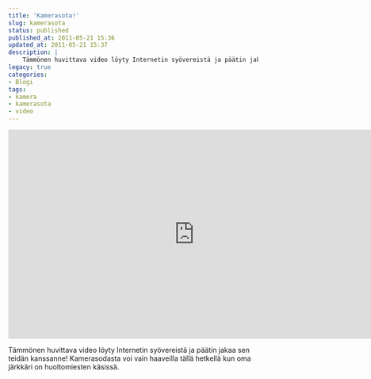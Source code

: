 ```yaml
---
title: 'Kamerasota!'
slug: kamerasota
status: published
published_at: 2011-05-21 15:36
updated_at: 2011-05-21 15:37
description: |
    Tämmönen huvittava video löyty Internetin syövereistä ja päätin jakaa sen teidän kanssanne! Kamerasodasta voi vain haaveilla tällä hetkellä kun oma järkkäri on huoltomiesten käsissä.
legacy: true
categories:
- Blogi
tags:
- kamera
- kamerasota
- video
---
```


<p><iframe loading="lazy" title="Battle At F-Stop Ridge" width="750" height="422" src="https://www.youtube.com/embed/awq90APEVgw?feature=oembed" frameborder="0" allow="accelerometer; autoplay; clipboard-write; encrypted-media; gyroscope; picture-in-picture" allowfullscreen></iframe></p>
<p>Tämmönen huvittava video löyty Internetin syövereistä ja päätin jakaa sen teidän kanssanne! Kamerasodasta voi vain haaveilla tällä hetkellä kun oma järkkäri on huoltomiesten käsissä.</p>
